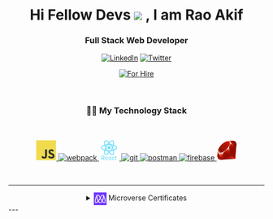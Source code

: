 <h1 align="center"> Hi Fellow Devs 
 <img src="https://media.giphy.com/media/hvRJCLFzcasrR4ia7z/giphy.gif" width="40">
 , I am Rao Akif </h1>

<h3 align="center">  Full Stack Web Developer </h3>

<p align="center"> 
<a href="https://www.linkedin.com/in/RaoAkif/"><img alt="LinkedIn" src="https://img.shields.io/badge/RaoAkif-blue?style=flat-square&logo=Linkedin&logoColor=white&link=https://www.linkedin.com/in/RaoAkif/"></a>
<a href="https://twitter.com/AkifTufail"><img alt="Twitter" src="https://img.shields.io/badge/RaoAkif-1ca0f1?style=flat-square&logo=twitter&logoColor=white&link=https://twitter.com/RaoAkif"></a>
</p>
<p align="center"> <a href="#"><img alt="For Hire" src="https://img.shields.io/badge/-Searching for new challenges-1ca0f1?style=for-the-badge&color=c1c1c1"></a> </p>

<br>

<h3 align="center"> 👨‍💻 My Technology Stack </h3>
<br>

<p align="center" display="flex" align-items= "center">
<a href="https://developer.mozilla.org/en-US/docs/Web/JavaScript" target="_blank"> <img src="https://raw.githubusercontent.com/devicons/devicon/master/icons/javascript/javascript-original.svg" alt="javascript" width="40" height="40"/> </a>
<a href="https://webpack.js.org/" target="_blank"> <img src="https://www.vectorlogo.zone/logos/js_webpack/js_webpack-icon.svg" alt="webpack" width="40" height="40"/> </a>
<a href="https://reactjs.org/" target="_blank"> <img src="https://raw.githubusercontent.com/devicons/devicon/master/icons/react/react-original-wordmark.svg" alt="react" width="40" height="40"/> </a>
<a href="https://git-scm.com/" target="_blank"> <img src="https://www.vectorlogo.zone/logos/git-scm/git-scm-icon.svg" alt="git" width="40" height="40"/> </a>
<a href="https://www.postman.com/" target="_blank"> <img src="https://www.vectorlogo.zone/logos/getpostman/getpostman-icon.svg" alt="postman" width="40" height="40"/> </a>
 <a href="https://firebase.google.com/" target="_blank"> <img src="https://www.vectorlogo.zone/logos/firebase/firebase-icon.svg" alt="firebase" width="40" height="40"/> </a>
<a href="https://firebase.google.com/" target="_blank"><img src="https://raw.githubusercontent.com/devicons/devicon/master/icons/ruby/ruby-original.svg" alt="ruby" width="40" height="40"/> </a>  </a> 
</p>
</br>

---
<details>
  <summary align='center'><a href="https://www.microverse.org/"><img align="center" src="./assets/mv-logo-purple.png" width="25"/></a> Microverse Certificates</summary>
<table align="center">
  <tr>
    <td align="center"><a href="https://www.credential.net/d0f412b8-532d-4e67-90c5-42308999d77d" target="blank"><img src="./assets/html-css-badge.png" width="80"></a></td>
    <td align="center"><a href="https://www.credential.net/f3865f3a-45e3-4c17-a996-693a2d2ae6a2" target="blank"><img src="./assets/javascript-badge.png" width="80"></a></td>
    <td align="center"><a href="https://www.credential.net/aa046d01-d117-4a00-b271-05200b48178c" target="blank"><img src="./assets/react-redux-badge.png" width="80"></a></td>
    <td align="center"><a href="https://www.credential.net/6adaceeb-e3d3-41ab-9034-bb6a566585f9" target="blank"><img src="./assets/ruby-badge.png" width="80"></a></td>
    <td align="center"><a href="https://www.credential.net/1a76e83f-0da1-438b-93c3-0e8de57334a1" target="blank"><img src="./assets/ruby-on-rails-badge.png" width="80"></a></td>
    <td align="center"><a href="https://www.credential.net/f5bb1a1c-08c9-4111-91f3-a209ef79925c" target="blank"><img src="./assets/full-stack-badge.png" width="80"></a></td>
  </tr>
</table>
</details>
---
